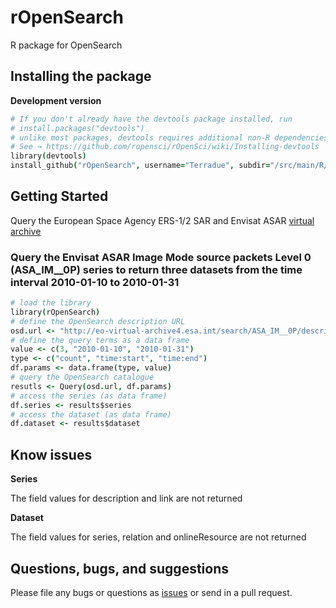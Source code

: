 # rOpenSearch

R package for OpenSearch 

## Installing the package

__Development version__  

```coffee
# If you don't already have the devtools package installed, run
# install.packages("devtools")
# unlike most packages, devtools requires additional non-R dependencies depending on your OS. 
# See → https://github.com/ropensci/rOpenSci/wiki/Installing-devtools
library(devtools)
install_github("rOpenSearch", username="Terradue", subdir="/src/main/R/rOpenSearch")
```

## Getting Started 

Query the European Space Agency ERS-1/2 SAR and Envisat ASAR [virtual archive](http://eo-virtual-archive4.esa.int/) 

### Query the Envisat ASAR Image Mode source packets Level 0 (ASA_IM__0P) series to return three datasets from the time interval 2010-01-10 to 2010-01-31

```coffee
# load the library
library(rOpenSearch)
# define the OpenSearch description URL
osd.url <- "http://eo-virtual-archive4.esa.int/search/ASA_IM__0P/description"
# define the query terms as a data frame
value <- c(3, "2010-01-10", "2010-01-31")
type <- c("count", "time:start", "time:end")
df.params <- data.frame(type, value)
# query the OpenSearch catalogue
resutls <- Query(osd.url, df.params)
# access the series (as data frame)
df.series <- results$series
# access the dataset (as data frame)
df.dataset <- results$dataset
```

## Know issues

**Series**
 
The field values for description and link are not returned

**Dataset**

The field values for series, relation and onlineResource are not returned

## Questions, bugs, and suggestions

Please file any bugs or questions as [issues](https://github.com/Terradue/rOpenSearch/issues/new) or send in a pull request.


